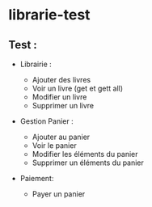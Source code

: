 ﻿# librarie-test


## Test : 
  - Librairie : 
    - Ajouter des livres 
    - Voir un livre (get et gett all)
    - Modifier un livre
    - Supprimer un livre

  - Gestion Panier :
    - Ajouter au panier
    - Voir le panier
    - Modifier les éléments du panier
    - Supprimer un éléments du panier
  
  - Paiement: 
    - Payer un panier
